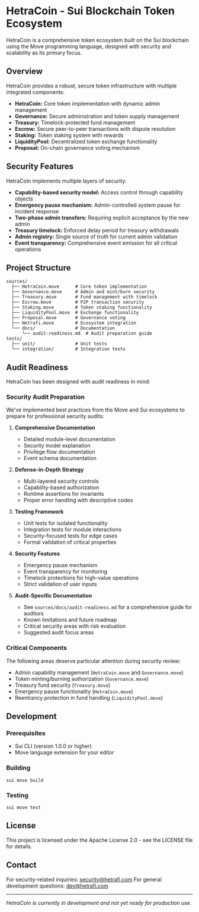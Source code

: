 # HetraCoin - Sui Blockchain Token Ecosystem

HetraCoin is a comprehensive token ecosystem built on the Sui blockchain using the Move programming language, designed with security and scalability as its primary focus.

## Overview

HetraCoin provides a robust, secure token infrastructure with multiple integrated components:

- **HetraCoin:** Core token implementation with dynamic admin management
- **Governance:** Secure administration and token supply management
- **Treasury:** Timelock-protected fund management
- **Escrow:** Secure peer-to-peer transactions with dispute resolution
- **Staking:** Token staking system with rewards
- **LiquidityPool:** Decentralized token exchange functionality
- **Proposal:** On-chain governance voting mechanism

## Security Features

HetraCoin implements multiple layers of security:

- **Capability-based security model:** Access control through capability objects
- **Emergency pause mechanism:** Admin-controlled system pause for incident response
- **Two-phase admin transfers:** Requiring explicit acceptance by the new admin
- **Treasury timelock:** Enforced delay period for treasury withdrawals
- **Admin registry:** Single source of truth for current admin validation
- **Event transparency:** Comprehensive event emission for all critical operations

## Project Structure

```
sources/
  ├── HetraCoin.move      # Core token implementation
  ├── Governance.move     # Admin and mint/burn security
  ├── Treasury.move       # Fund management with timelock
  ├── Escrow.move         # P2P transaction security
  ├── Staking.move        # Token staking functionality
  ├── LiquidityPool.move  # Exchange functionality
  ├── Proposal.move       # Governance voting
  ├── Hetrafi.move        # Ecosystem integration
  └── docs/               # Documentation
      └── audit-readiness.md  # Audit preparation guide
tests/
  ├── unit/               # Unit tests
  └── integration/        # Integration tests
```

## Audit Readiness

HetraCoin has been designed with audit readiness in mind:

### Security Audit Preparation

We've implemented best practices from the Move and Sui ecosystems to prepare for professional security audits:

1. **Comprehensive Documentation**
   - Detailed module-level documentation
   - Security model explanation
   - Privilege flow documentation
   - Event schema documentation

2. **Defense-in-Depth Strategy**
   - Multi-layered security controls
   - Capability-based authorization
   - Runtime assertions for invariants
   - Proper error handling with descriptive codes

3. **Testing Framework**
   - Unit tests for isolated functionality
   - Integration tests for module interactions
   - Security-focused tests for edge cases
   - Formal validation of critical properties

4. **Security Features**
   - Emergency pause mechanism
   - Event transparency for monitoring
   - Timelock protections for high-value operations
   - Strict validation of user inputs

5. **Audit-Specific Documentation**
   - See `sources/docs/audit-readiness.md` for a comprehensive guide for auditors
   - Known limitations and future roadmap
   - Critical security areas with risk evaluation
   - Suggested audit focus areas

### Critical Components

The following areas deserve particular attention during security review:

- Admin capability management (`HetraCoin.move` and `Governance.move`)
- Token minting/burning authorization (`Governance.move`) 
- Treasury fund security (`Treasury.move`)
- Emergency pause functionality (`HetraCoin.move`)
- Reentrancy protection in fund handling (`LiquidityPool.move`)

## Development

### Prerequisites

- Sui CLI (version 1.0.0 or higher)
- Move language extension for your editor

### Building

```
sui move build
```

### Testing

```
sui move test
```

## License

This project is licensed under the Apache License 2.0 - see the LICENSE file for details.

## Contact

For security-related inquiries: security@hetrafi.com
For general development questions: dev@hetrafi.com

---

*HetraCoin is currently in development and not yet ready for production use.*


